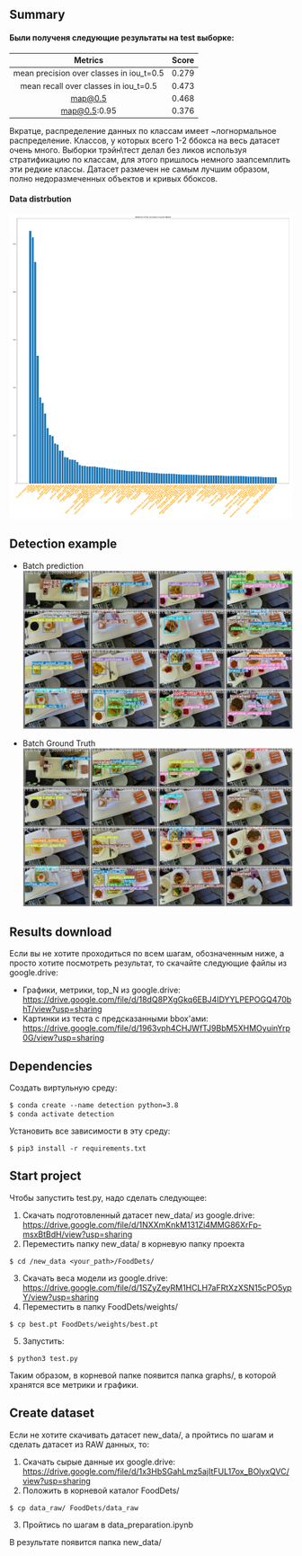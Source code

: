 <a name="">Summary</a>
---------------
#### Были полученя следующие результаты на test выборке:
|                  Metrics                 	| Score 	|
|:----------------------------------------:	|-------	|
| mean precision over classes in iou_t=0.5 	| 0.279 	|
| mean recall over classes in iou_t=0.5    	| 0.473 	|
| map@0.5                                  	| 0.468 	|
| map@0.5:0.95                             	| 0.376 	|

Вкратце, распределение данных по классам имеет ~логнормальное распределение. Классов, у которых всего 1-2 ббокса на весь датасет очень много. Выборки трэйн\тест делал без ликов используя стратификацию по классам, для этого пришлось немного заапсемплить эти редкие классы. Датасет размечен не самым лучшим образом, полно недоразмеченных объектов и кривых ббоксов.

#### Data distrbution
![all text](https://github.com/Ilnaz77/FoodDets/blob/main/git_imgs/data_distrbution.png?raw=true)

<a name="">Detection example</a>
---------------
* Batch prediction
![all text](https://github.com/Ilnaz77/FoodDets/blob/main/git_imgs/test_batch0_pred.jpg?raw=true)

* Batch Ground Truth
![alt text](https://github.com/Ilnaz77/FoodDets/blob/main/git_imgs/test_batch0_gt.jpg?raw=true)


<a name="">Results download</a>
---------------
Если вы не хотите проходиться по всем шагам, обозначенным ниже, а просто хотите посмотреть результат, то скачайте следующие файлы из google.drive:
* Графики, метрики, top_N из google.drive: https://drive.google.com/file/d/18dQ8PXgGkq6EBJ4IDYYLPEPOGQ470bhT/view?usp=sharing
* Картинки из теста с предсказанными bbox'ами: https://drive.google.com/file/d/1963vph4CHJWfTJ9BbM5XHMOyuinYrp0G/view?usp=sharing


<a name="">Dependencies</a>
---------------
Создать виртульную среду:
```shell
$ conda create --name detection python=3.8
$ conda activate detection
```
Установить все зависимости в эту среду:
```shell
$ pip3 install -r requirements.txt
```

<a name="">Start project</a>
---------------
Чтобы запустить test.py, надо сделать следующее:
1. Скачать подготовленный датасет new_data/ из google.drive: https://drive.google.com/file/d/1NXXmKnkM131Zi4MMG86XrFp-msxBtBdH/view?usp=sharing
2. Переместить папку new_data/ в корневую папку проекта
```shell
$ cd /new_data <your_path>/FoodDets/
```
3. Скачать веса модели из google.drive: https://drive.google.com/file/d/1SZyZeyRM1HCLH7aFRtXzXSN15cPO5ypY/view?usp=sharing
4. Переместить в папку FoodDets/weights/
```shell
$ cp best.pt FoodDets/weights/best.pt
```
5. Запустить:
```shell
$ python3 test.py
```

Таким образом, в корневой папке появится папка graphs/, в которой хранятся все метрики и графики.

<a name="">Create dataset</a>
---------------
Если не хотите скачивать датасет new_data/, а пройтись по шагам и сделать датасет из RAW данных, то:
1. Скачать сырые данные их google.drive: https://drive.google.com/file/d/1x3HbSGahLmz5ajItFUL17ox_BOlyxQVC/view?usp=sharing
2. Положить в корневой каталог FoodDets/
```shell
$ cp data_raw/ FoodDets/data_raw
```
3. Пройтись по шагам в data_preparation.ipynb

В результате появится папка new_data/


